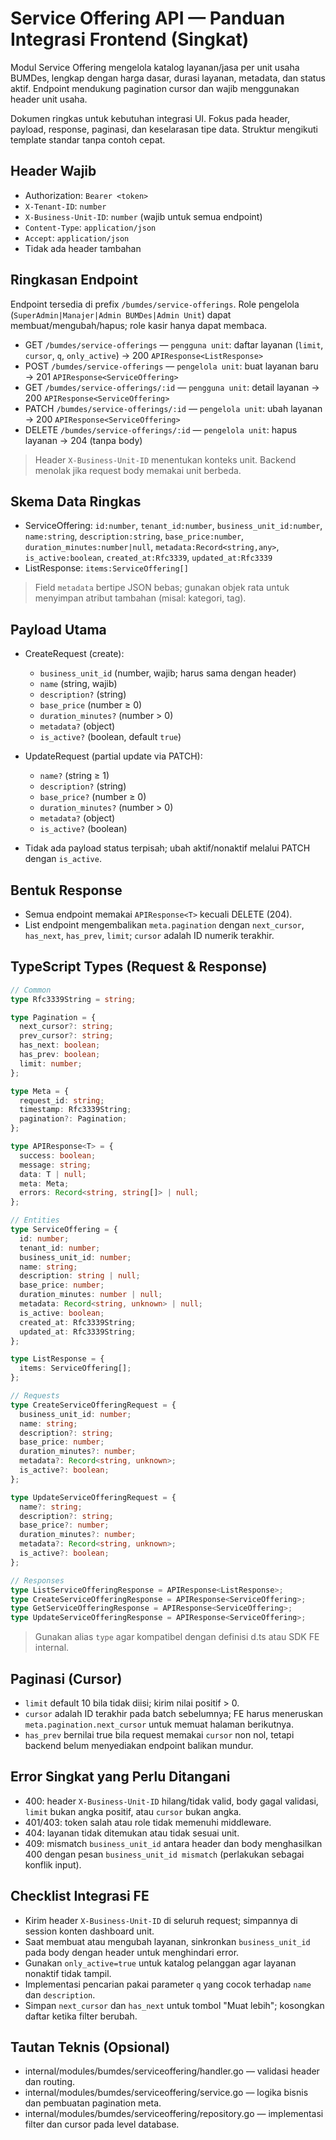 # Service Offering API — Panduan Integrasi Frontend (Singkat)

Modul Service Offering mengelola katalog layanan/jasa per unit usaha BUMDes, lengkap dengan harga dasar, durasi layanan, metadata, dan status aktif. Endpoint mendukung pagination cursor dan wajib menggunakan header unit usaha.

Dokumen ringkas untuk kebutuhan integrasi UI. Fokus pada header, payload, response, paginasi, dan keselarasan tipe data. Struktur mengikuti template standar tanpa contoh cepat.

## Header Wajib

- Authorization: `Bearer <token>`
- `X-Tenant-ID`: `number`
- `X-Business-Unit-ID`: `number` (wajib untuk semua endpoint)
- `Content-Type`: `application/json`
- `Accept`: `application/json`
- Tidak ada header tambahan

## Ringkasan Endpoint

Endpoint tersedia di prefix `/bumdes/service-offerings`. Role pengelola (`SuperAdmin|Manajer|Admin BUMDes|Admin Unit`) dapat membuat/mengubah/hapus; role kasir hanya dapat membaca.

- GET `/bumdes/service-offerings` — `pengguna unit`: daftar layanan (`limit`, `cursor`, `q`, `only_active`) → 200 `APIResponse<ListResponse>`
- POST `/bumdes/service-offerings` — `pengelola unit`: buat layanan baru → 201 `APIResponse<ServiceOffering>`
- GET `/bumdes/service-offerings/:id` — `pengguna unit`: detail layanan → 200 `APIResponse<ServiceOffering>`
- PATCH `/bumdes/service-offerings/:id` — `pengelola unit`: ubah layanan → 200 `APIResponse<ServiceOffering>`
- DELETE `/bumdes/service-offerings/:id` — `pengelola unit`: hapus layanan → 204 (tanpa body)

> Header `X-Business-Unit-ID` menentukan konteks unit. Backend menolak jika request body memakai unit berbeda.

## Skema Data Ringkas

- ServiceOffering: `id:number`, `tenant_id:number`, `business_unit_id:number`, `name:string`, `description:string`, `base_price:number`, `duration_minutes:number|null`, `metadata:Record<string,any>`, `is_active:boolean`, `created_at:Rfc3339`, `updated_at:Rfc3339`
- ListResponse: `items:ServiceOffering[]`

> Field `metadata` bertipe JSON bebas; gunakan objek rata untuk menyimpan atribut tambahan (misal: kategori, tag).

## Payload Utama

- CreateRequest (create):
  - `business_unit_id` (number, wajib; harus sama dengan header)
  - `name` (string, wajib)
  - `description?` (string)
  - `base_price` (number ≥ 0)
  - `duration_minutes?` (number > 0)
  - `metadata?` (object)
  - `is_active?` (boolean, default `true`)

- UpdateRequest (partial update via PATCH):
  - `name?` (string ≥ 1)
  - `description?` (string)
  - `base_price?` (number ≥ 0)
  - `duration_minutes?` (number > 0)
  - `metadata?` (object)
  - `is_active?` (boolean)

- Tidak ada payload status terpisah; ubah aktif/nonaktif melalui PATCH dengan `is_active`.

## Bentuk Response

- Semua endpoint memakai `APIResponse<T>` kecuali DELETE (204).
- List endpoint mengembalikan `meta.pagination` dengan `next_cursor`, `has_next`, `has_prev`, `limit`; `cursor` adalah ID numerik terakhir.

## TypeScript Types (Request & Response)

```ts
// Common
type Rfc3339String = string;

type Pagination = {
  next_cursor?: string;
  prev_cursor?: string;
  has_next: boolean;
  has_prev: boolean;
  limit: number;
};

type Meta = {
  request_id: string;
  timestamp: Rfc3339String;
  pagination?: Pagination;
};

type APIResponse<T> = {
  success: boolean;
  message: string;
  data: T | null;
  meta: Meta;
  errors: Record<string, string[]> | null;
};

// Entities
type ServiceOffering = {
  id: number;
  tenant_id: number;
  business_unit_id: number;
  name: string;
  description: string | null;
  base_price: number;
  duration_minutes: number | null;
  metadata: Record<string, unknown> | null;
  is_active: boolean;
  created_at: Rfc3339String;
  updated_at: Rfc3339String;
};

type ListResponse = {
  items: ServiceOffering[];
};

// Requests
type CreateServiceOfferingRequest = {
  business_unit_id: number;
  name: string;
  description?: string;
  base_price: number;
  duration_minutes?: number;
  metadata?: Record<string, unknown>;
  is_active?: boolean;
};

type UpdateServiceOfferingRequest = {
  name?: string;
  description?: string;
  base_price?: number;
  duration_minutes?: number;
  metadata?: Record<string, unknown>;
  is_active?: boolean;
};

// Responses
type ListServiceOfferingResponse = APIResponse<ListResponse>;
type CreateServiceOfferingResponse = APIResponse<ServiceOffering>;
type GetServiceOfferingResponse = APIResponse<ServiceOffering>;
type UpdateServiceOfferingResponse = APIResponse<ServiceOffering>;
```

> Gunakan alias `type` agar kompatibel dengan definisi d.ts atau SDK FE internal.

## Paginasi (Cursor)

- `limit` default 10 bila tidak diisi; kirim nilai positif > 0.
- `cursor` adalah ID terakhir pada batch sebelumnya; FE harus meneruskan `meta.pagination.next_cursor` untuk memuat halaman berikutnya.
- `has_prev` bernilai true bila request memakai `cursor` non nol, tetapi backend belum menyediakan endpoint balikan mundur.

## Error Singkat yang Perlu Ditangani

- 400: header `X-Business-Unit-ID` hilang/tidak valid, body gagal validasi, `limit` bukan angka positif, atau `cursor` bukan angka.
- 401/403: token salah atau role tidak memenuhi middleware.
- 404: layanan tidak ditemukan atau tidak sesuai unit.
- 409: mismatch `business_unit_id` antara header dan body menghasilkan 400 dengan pesan `business_unit_id mismatch` (perlakukan sebagai konflik input).

## Checklist Integrasi FE

- Kirim header `X-Business-Unit-ID` di seluruh request; simpannya di session konten dashboard unit.
- Saat membuat atau mengubah layanan, sinkronkan `business_unit_id` pada body dengan header untuk menghindari error.
- Gunakan `only_active=true` untuk katalog pelanggan agar layanan nonaktif tidak tampil.
- Implementasi pencarian pakai parameter `q` yang cocok terhadap `name` dan `description`.
- Simpan `next_cursor` dan `has_next` untuk tombol "Muat lebih"; kosongkan daftar ketika filter berubah.

## Tautan Teknis (Opsional)

- internal/modules/bumdes/serviceoffering/handler.go — validasi header dan routing.
- internal/modules/bumdes/serviceoffering/service.go — logika bisnis dan pembuatan pagination meta.
- internal/modules/bumdes/serviceoffering/repository.go — implementasi filter dan cursor pada level database.
